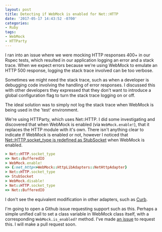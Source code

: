 ```yaml
---
layout: post
title: Detecting if WebMock is enabled for Net::HTTP
date: '2017-05-17 14:43:52 -0700'
categories:
- Ruby
tags:
- WebMock
- HTTParty
---
```


I ran into an issue where we were mocking HTTP responses 400+ in our Rspec
tests, which resulted in our application logging an error and a stack trace.
When we expect errors because we're using WebMock to emulate an HTTP 500
response, logging the stack trace involved can be too verbose.

Sometimes we might need the stack trace, such as when a developer is debugging
code involving the handling of error responses. I discussed this with other
developers they expressed that they don't want to introduce a global
configuration flag to turn the stack trace logging on or off.

The ideal solution was to simply not log the stack trace when WebMock is being
used in the 'test' environment.

We're using HTTParty, which uses Net::HTTP. I did some investigating and
discovered that when WebMock is enabled (via `WebMock.enable!`), that it
replaces the HTTP module with it's own. There isn't anything clear to indicate
if WebMock is enabled or not, however I noticed that
[Net::HTTP.socket_type is redefined as StubSocket] when WebMock is enabled.

```ruby
> Net::HTTP.socket_type
=> Net::BufferedIO
> WebMock.enable!
=> {:net_http=>WebMock::HttpLibAdapters::NetHttpAdapter}
> Net::HTTP.socket_type
=> StubSocket
> WebMock.disable!
> Net::HTTP.socket_type
=> Net::BufferedIO
```

I don't see the equivalent modification in other adapters, such as [Curb].

I'm going to open a Github issue requesting support such as this. Perhaps a
simple unified call to set a class variable in WebMock class itself, with a
corresponding `WebMock.is_enabled?` method. I've made [an issue] to request
this. I will make a pull request soon.

[Net::HTTP.socket_type is redefined as StubSocket]: https://github.com/bblimke/webmock/blob/e3d0cd1c/lib/webmock/http_lib_adapters/net_http.rb#L45,L47
[Curb]: https://github.com/bblimke/webmock/blob/e3d0cd1c/lib/webmock/http_lib_adapters/curb_adapter.rb
[an issue]: https://github.com/bblimke/webmock/issues/701
